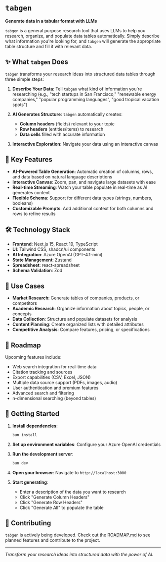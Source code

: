 # `tabgen`

**Generate data in a tabular format with LLMs**

`tabgen` is a general purpose research tool that uses LLMs to help you research, organize, and populate data tables automatically. Simply describe what information you're looking for, and `tabgen` will generate the appropriate table structure and fill it with relevant data.

## ✨ What `tabgen` Does

`tabgen` transforms your research ideas into structured data tables through three simple steps:

1. **Describe Your Data**: Tell `tabgen` what kind of information you're researching (e.g., "tech startups in San Francisco," "renewable energy companies," "popular programming languages", "good tropical vacation spots")

2. **AI Generates Structure**: `tabgen` automatically creates:
   - **Column headers** (fields) relevant to your topic
   - **Row headers** (entities/items) to research
   - **Data cells** filled with accurate information

3. **Interactive Exploration**: Navigate your data using an interactive canvas

## 🚀 Key Features

- **AI-Powered Table Generation**: Automatic creation of columns, rows, and data based on natural language descriptions
- **Interactive Canvas**: Zoom, pan, and navigate large datasets with ease
- **Real-time Streaming**: Watch your table populate in real-time as AI generates content
- **Flexible Schema**: Support for different data types (strings, numbers, booleans)
- **Customizable Prompts**: Add additional context for both columns and rows to refine results

## 🛠️ Technology Stack

- **Frontend**: Next.js 15, React 19, TypeScript
- **UI**: Tailwind CSS, shadcn/ui components
- **AI Integration**: Azure OpenAI (GPT-4.1-mini)
- **State Management**: Zustand
- **Spreadsheet**: react-spreadsheet
- **Schema Validation**: Zod

## 🎯 Use Cases

- **Market Research**: Generate tables of companies, products, or competitors
- **Academic Research**: Organize information about topics, people, or concepts
- **Data Collection**: Structure and populate datasets for analysis
- **Content Planning**: Create organized lists with detailed attributes
- **Competitive Analysis**: Compare features, pricing, or specifications

## 🔮 Roadmap

Upcoming features include:

- Web search integration for real-time data
- Citation tracking and sources
- Export capabilities (CSV, Excel, JSON)
- Multiple data source support (PDFs, images, audio)
- User authentication and premium features
- Advanced search and filtering
- n-dimensional searching (beyond tables)

## 🚦 Getting Started

1. **Install dependencies**:

   ```bash
   bun install
   ```

2. **Set up environment variables**:
   Configure your Azure OpenAI credentials

3. **Run the development server**:

   ```bash
   bun dev
   ```

4. **Open your browser**:
   Navigate to `http://localhost:3000`

5. **Start generating**:
   - Enter a description of the data you want to research
   - Click "Generate Column Headers"
   - Click "Generate Row Headers"
   - Click "Generate All" to populate the table

## 🤝 Contributing

`tabgen` is actively being developed. Check out the [ROADMAP.md](./ROADMAP.md) to see planned features and contribute to the project.

---

_Transform your research ideas into structured data with the power of AI._
